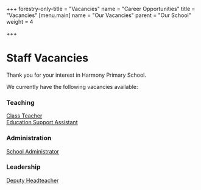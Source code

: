 +++
forestry-only-title = "Vacancies"
name = "Career Opportunities"
title = "Vacancies"
[menu.main]
name = "Our Vacancies"
parent = "Our School"
weight = 4

+++
# Staff Vacancies

Thank you for your interest in Harmony Primary School.

We currently have the following vacancies available:

### Teaching

[Class Teacher](../vacancies/class-teacher-job-description)  
[Education Support Assistant](../vacancies/education-support-assistant-job-description)

### Administration

[School Administrator](../vacancies/school-administrator-job-description)

### Leadership

[Deputy Headteacher](../vacancies/deputy-headteacher-job-description)